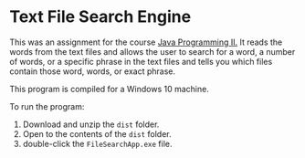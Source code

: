 # Text File Search Engine

This was an assignment for the course [Java Programming II.](https://wpollock.com/Cop2805CMW.htm) It reads the words from the text files and allows the user to search for a word, a number of words, or a specific phrase in the text files and tells you which files contain those word, words, or exact phrase.

This program is compiled for a Windows 10 machine.

To run the program:

1. Download and unzip the `dist` folder.
2. Open to the contents of the `dist` folder.
3. double-click the `FileSearchApp.exe` file.

